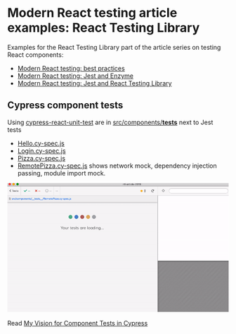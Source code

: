 # Modern React testing article examples: React Testing Library

Examples for the React Testing Library part of the article series on testing React components:

- [Modern React testing: best practices](https://blog.sapegin.me/all/react-testing-1-best-practices/)
- [Modern React testing: Jest and Enzyme](https://blog.sapegin.me/all/react-testing-2-jest-and-enzyme/)
- [Modern React testing: Jest and React Testing Library](https://blog.sapegin.me/all/react-testing-3-jest-and-react-testing-library/)

## Cypress component tests

Using [cypress-react-unit-test](https://github.com/bahmutov/cypress-react-unit-test) are in [src/components/**tests**](src/components/__tests__) next to Jest tests

- [Hello.cy-spec.js](src/components/__tests__/Hello.cy-spec.js)
- [Login.cy-spec.js](src/components/__tests__/Login.cy-spec.js)
- [Pizza.cy-spec.js](src/components/__tests__/Pizza.cy-spec.js)
- [RemotePizza.cy-spec.js](src/components/__tests__/RemotePizza.cy-spec.js) shows network mock, dependency injection passing, module import mock.

![Remote pizza test](images/remote-pizza.gif)

Read [My Vision for Component Tests in Cypress](https://glebbahmutov.com/blog/my-vision-for-component-tests/)
